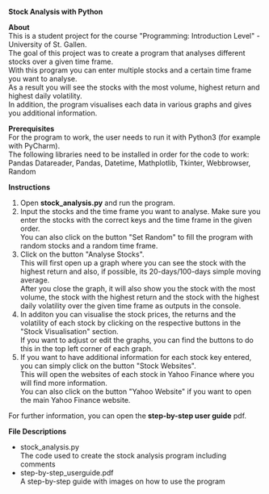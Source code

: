 **Stock Analysis with Python**

**About**   
This is a student project for the course "Programming: Introduction Level" - University of St. Gallen.   
The goal of this project was to create a program that analyses different stocks over a given time frame.   
With this program you can enter multiple stocks and a certain time frame you want to analyse.    
As a result you will see the stocks with the most volume, highest return and highest daily volatility.    
In addition, the program visualises each data in various graphs and gives you additional information.   


**Prerequisites**   
For the program to work, the user needs to run it with Python3 (for example with PyCharm).   
The following libraries need to be installed in order for the code to work:   
Pandas Datareader, Pandas, Datetime, Mathplotlib, Tkinter, Webbrowser, Random

**Instructions**
1. Open **stock_analysis.py** and run the program.
2. Input the stocks and the time frame you want to analyse. Make sure you enter the stocks with the correct keys and the time frame in the given order.  
   You can also click on the button "Set Random" to fill the program with random stocks and a random time frame.
3. Click on the button "Analyse Stocks".    
   This will first open up a graph where you can see the stock with the highest return and also, if possible, its 20-days/100-days simple moving average.   
   After you close the graph, it will also show you the stock with the most volume, the stock with the highest return and the stock with the highest daily volatility over the given time frame as outputs in the console.   
4. In additon you can visualise the stock prices, the returns and the volatility of each stock by clicking on the respective buttons in the "Stock Visualisation" section.  
   If you want to adjust or edit the graphs, you can find the buttons to do this in the top left corner of each graph.
5. If you want to have additional information for each stock key entered, you can simply click on the button "Stock Websites".   
   This will open the websites of each stock in Yahoo Finance where you will find more information.   
   You can also click on the button "Yahoo Website" if you want to open the main Yahoo Finance website.    
   
For further information, you can open the **step-by-step user guide** pdf.

**File Descriptions**  
- stock_analysis.py  
  The code used to create the stock analysis program including comments  
- step-by-step_userguide.pdf  
  A step-by-step guide with images on how to use the program
